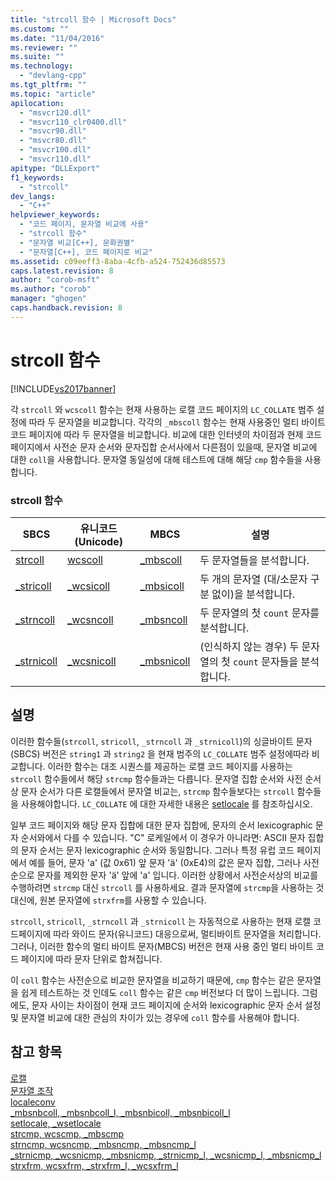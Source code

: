 ```yaml
---
title: "strcoll 함수 | Microsoft Docs"
ms.custom: ""
ms.date: "11/04/2016"
ms.reviewer: ""
ms.suite: ""
ms.technology: 
  - "devlang-cpp"
ms.tgt_pltfrm: ""
ms.topic: "article"
apilocation: 
  - "msvcr120.dll"
  - "msvcr110_clr0400.dll"
  - "msvcr90.dll"
  - "msvcr80.dll"
  - "msvcr100.dll"
  - "msvcr110.dll"
apitype: "DLLExport"
f1_keywords: 
  - "strcoll"
dev_langs: 
  - "C++"
helpviewer_keywords: 
  - "코드 페이지, 문자열 비교에 사용"
  - "strcoll 함수"
  - "문자열 비교[C++], 문화권별"
  - "문자열[C++], 코드 페이지로 비교"
ms.assetid: c09eeff3-8aba-4cfb-a524-752436d85573
caps.latest.revision: 8
author: "corob-msft"
ms.author: "corob"
manager: "ghogen"
caps.handback.revision: 8
---
```

# strcoll 함수
[!INCLUDE[vs2017banner](../assembler/inline/includes/vs2017banner.md)]

각 `strcoll` 와 `wcscoll` 함수는 현재 사용하는 로캘 코드 페이지의 `LC_COLLATE` 범주 설정에 따라 두 문자열을 비교합니다.  각각의 `_mbscoll` 함수는 현재 사용중인 멀티 바이트 코드 페이지에 따라 두 문자열을 비교합니다.  비교에 대한 인터넷의 차이점과 현제 코드 페이지에서 사전순 문자 순서와 문자집합 순서사에서 다른점이 있을때, 문자열 비교에 대한 `coll`을 사용합니다.  문자열 동일성에 대해 테스트에 대해 해당 `cmp` 함수들을 사용합니다.  
  
### strcoll 함수  
  
|SBCS|유니코드\(Unicode\)|MBCS|설명|  
|----------|---------------------|----------|--------|  
|[strcoll](../c-runtime-library/reference/strcoll-wcscoll-mbscoll-strcoll-l-wcscoll-l-mbscoll-l.md)|[wcscoll](../c-runtime-library/reference/strcoll-wcscoll-mbscoll-strcoll-l-wcscoll-l-mbscoll-l.md)|[\_mbscoll](../c-runtime-library/reference/strcoll-wcscoll-mbscoll-strcoll-l-wcscoll-l-mbscoll-l.md)|두 문자열들을 분석합니다.|  
|[\_stricoll](../c-runtime-library/reference/stricoll-wcsicoll-mbsicoll-stricoll-l-wcsicoll-l-mbsicoll-l.md)|[\_wcsicoll](../c-runtime-library/reference/stricoll-wcsicoll-mbsicoll-stricoll-l-wcsicoll-l-mbsicoll-l.md)|[\_mbsicoll](../c-runtime-library/reference/stricoll-wcsicoll-mbsicoll-stricoll-l-wcsicoll-l-mbsicoll-l.md)|두 개의 문자열 \(대\/소문자 구분 없이\)을 분석합니다.|  
|[\_strncoll](../c-runtime-library/reference/strncoll-wcsncoll-mbsncoll-strncoll-l-wcsncoll-l-mbsncoll-l.md)|[\_wcsncoll](../c-runtime-library/reference/strncoll-wcsncoll-mbsncoll-strncoll-l-wcsncoll-l-mbsncoll-l.md)|[\_mbsncoll](../c-runtime-library/reference/strncoll-wcsncoll-mbsncoll-strncoll-l-wcsncoll-l-mbsncoll-l.md)|두 문자열의 첫 `count` 문자를 분석합니다.|  
|[\_strnicoll](../c-runtime-library/reference/strnicoll-wcsnicoll-mbsnicoll-strnicoll-l-wcsnicoll-l-mbsnicoll-l.md)|[\_wcsnicoll](../c-runtime-library/reference/strnicoll-wcsnicoll-mbsnicoll-strnicoll-l-wcsnicoll-l-mbsnicoll-l.md)|[\_mbsnicoll](../c-runtime-library/reference/strnicoll-wcsnicoll-mbsnicoll-strnicoll-l-wcsnicoll-l-mbsnicoll-l.md)|\(인식하지 않는 경우\) 두 문자열의 첫 `count` 문자들을 분석합니다.|  
  
## 설명  
 이러한 함수들\(`strcoll`, `stricoll`, `_strncoll` 과 `_strnicoll`\)의 싱글바이트 문자\(SBCS\) 버전은 `string1` 과 `string2` 을 현재 범주의 `LC_COLLATE` 범주 설정에따라 비교합니다.  이러한 함수는 대조 시퀀스를 제공하는 로캘 코드 페이지를 사용하는 `strcoll` 함수들에서 해당 `strcmp` 함수들과는 다릅니다.  문자열 집합 순서와 사전 순서상 문자 순서가 다른 로캘들에서 문자열 비교는, `strcmp` 함수들보다는 `strcoll` 함수들을 사용해야합니다.  `LC_COLLATE` 에 대한 자세한 내용은 [setlocale](../c-runtime-library/reference/setlocale-wsetlocale.md) 를 참조하십시오.  
  
 일부 코드 페이지와 해당 문자 집합에 대한 문자 집합에, 문자의 순서 lexicographic 문자 순서와에서 다를 수 있습니다.  "C" 로케일에서 이 경우가 아니라면: ASCII 문자 집합의 문자 순서는 문자 lexicographic 순서와 동일합니다.  그러나 특정 유럽 코드 페이지에서 예를 들어, 문자 'a' \(값 0x61\) 앞 문자 'ä' \(0xE4\)의 값은 문자 집합, 그러나 사전 순으로 문자를 제외한 문자 'ä' 앞에 'a' 입니다.  이러한 상황에서 사전순서상의 비교를 수행하려면 `strcmp` 대신 `strcoll` 를 사용하세요.  결과 문자열에 `strcmp`을 사용하는 것 대신에, 원본 문자열에 `strxfrm`를 사용할 수 있습니다.  
  
 `strcoll`, `stricoll`, `_strncoll` 과 `_strnicoll` 는 자동적으로 사용하는 현재 로캘 코드페이지에 따라 와이드 문자\(유니코드\) 대응으로써, 멀티바이트 문자열을 처리합니다.  그러나, 이러한 함수의 멀티 바이트 문자\(MBCS\) 버전은 현재 사용 중인 멀티 바이트 코드 페이지에 따라 문자 단위로 합쳐집니다.  
  
 이 `coll` 함수는 사전순으로 비교한 문자열을 비교하기 때문에, `cmp` 함수는 같은 문자열을 쉽게 테스트하는 것 인데도 `coll` 함수는 같은 `cmp` 버전보다 더 많이 느립니다.  그럼에도, 문자 사이는 차이점이 현재 코드 페이지에 순서와 lexicographic 문자 순서 설정 및 문자열 비교에 대한 관심의 차이가 있는 경우에 `coll` 함수를 사용해야 합니다.  
  
## 참고 항목  
 [로캘](../c-runtime-library/locale.md)   
 [문자열 조작](../c-runtime-library/string-manipulation-crt.md)   
 [localeconv](../c-runtime-library/reference/localeconv.md)   
 [\_mbsnbcoll, \_mbsnbcoll\_l, \_mbsnbicoll, \_mbsnbicoll\_l](../c-runtime-library/reference/mbsnbcoll-mbsnbcoll-l-mbsnbicoll-mbsnbicoll-l.md)   
 [setlocale, \_wsetlocale](../c-runtime-library/reference/setlocale-wsetlocale.md)   
 [strcmp, wcscmp, \_mbscmp](../c-runtime-library/reference/strcmp-wcscmp-mbscmp.md)   
 [strncmp, wcsncmp, \_mbsncmp, \_mbsncmp\_l](../c-runtime-library/reference/strncmp-wcsncmp-mbsncmp-mbsncmp-l.md)   
 [\_strnicmp, \_wcsnicmp, \_mbsnicmp, \_strnicmp\_l, \_wcsnicmp\_l, \_mbsnicmp\_l](../c-runtime-library/reference/strnicmp-wcsnicmp-mbsnicmp-strnicmp-l-wcsnicmp-l-mbsnicmp-l.md)   
 [strxfrm, wcsxfrm, \_strxfrm\_l, \_wcsxfrm\_l](../c-runtime-library/reference/strxfrm-wcsxfrm-strxfrm-l-wcsxfrm-l.md)
